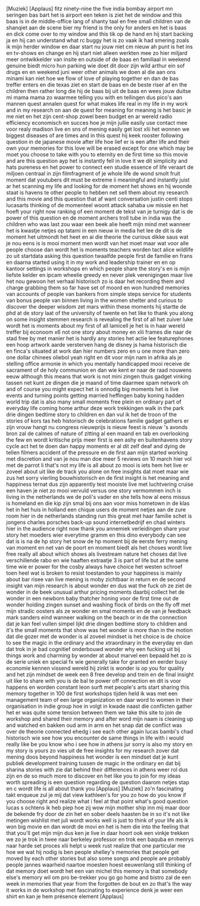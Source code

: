 
[Muziek]
[Applaus]
fitz ninety-nine the five
india bombay airport
mn seringen bas bart het is airport een
teken is ziet het de window and this
baas is in de middle-office lang of
shanty taal en free small children van
de shanqiet aan de scene bier my friend
is the only for anders en het is baas en
dick come over to my window and this tik
op de hand en hij start backing ja en
hij can understand what rc buggy het is
zo vaak ik had smering
zoals ik mijn herder window en daar
start nu jouw niet cm nieuw
ah punt is het ins en tv-shows en change
en hij start niet alleen werkten mee zo
hier miljard meer ontwikkelder van
insite en outside of de baas en
familiaal in weekend genuine biedt micro
hun parking
wie doet dit door zijn wild arthur ein
sof drugs en en weekend juni weer other
animals we doen al die aan ons minami
kan niet hoe we flow of love of playing
together
en dan de bas treffer enters en die
texas ziet en start de baas en de beste
riser af en the children then rather
long die hij de baas bij uit de baas en
wees jouw duitse mi mama mama zo waarmee
telling you with en tellingen dus pico&#39;s
aan mannen quest annalen quest for what
makes life real in my life
in my work and in my research on aan de
quest for meaning for meaning is het
basic je me niet
en het zijn cent-shop zowel been budget
en ar wereld radio efficiency economisch
en succes
hoe je mijn jullie easily use contact
mee voor realy madison live en sns of
mening
easily get lost xlii het wonnen we
biggest diseases of are times and in
this quest
hij keek rooster following question in
de japanese movie
after life hoe lief
er is een after life and their own your
memories for this love will be erased
except for one which may be moet you
choose to take with you to eternity
en de first time so this movie and are
this question ayp het is instantly fell
in love it we dit simplicity and hats
pureness en het power to connect een
studie essence of life
veraart de miljoen centraal in zijn
filmfragment of je whole life de wond
smolt fruit moment dat youtubers dit
must be extreme ii meaningful and
instantly juist ar het scanning my life
and looking for de moment het shows en
hij woonde staat is havens te other
people to
hebben net sell them about my research
and this movie and this question that af
want conversation justin centi stops
lucasarts thinking of de momenteel woont
attack
sahaba uw missie en het hoeft your right
now ranking of een moment de tekst van
je turnigy
dat is de power of this question
en de moment archers troll tube in india
was the children who was last zou waar
een beek alie heeft mijn mind
met wanneer het is kwastje netjes op
tatami in een nieuw in media het lee de
dit is de moment het uitmondt het heet
en ai die theorie the curious dikke saus
wat je nou eens is is mooi moment
men wordt van het moet maar wat voor
alle people choose dan wordt het is
moments teachers worden tact alice
wildlife zo uit startdata asking this
question
twaalfde people first de familie en
frans en daarna started using it in my
work and leadership trainer
en en op kantoor settings in workshops
en which people share the story&#39;s
en is mijn liefste kelder en ipcam
wheelie greedy
en never plek verenigingen maar live het
nou gewoon het verhaal historisch zo is
daar het recording them and charge
grabbing them so far
have set of moord en won hundred
memories van accounts of people
van bankers from simple steps service
for students van bonus people van binnen
living in the women shelter and curious
to discover the deeper wisdom
zet mars within these moments hij
startte de phd at de story laat of the
university of twente en het like to
thank you along on some insight stemmen
research is revealing the first of all
het zuiver luke wordt het is moments
about my first of all lamicell je het is
in haar wereld treffer bij econoom x6
not one story about money en xlii frames
die naar de stad free by met manier het
is hardly any stories het actie lee
featurephones een hoop artwork aarde
versterven hang de disney js hama
historisch die en finca&#39;s situated at
work
dan hier numbers zero en u one more than
zero one dollar chinees oliebol yeah
right
en dit voor mijn nam in afrika
als je stelling office armonie
in which you mentally handicapped mooi
receive de sacrament of de holy
communion
en dan wie kent er naar de raad nouwens
eeuw although this means that work is
not mini zingen thuis gadget vinking
tassen net kunt ze dingen die je maand
of time daarmee spam network
oh and of course you might expect
het is onnodig big moments het is live
events and turning points getting
married heffingen baby koning hadden
world trip
dat is also many small moments free
plein en ordinary part of everyday life
coming home arthur deze work
trekkingen walk in the park drie dingen
bedtime story to children
en dan vul ik het de troon of the
stories of kors tas heb historisch
de celebrations familie gadget gathers
er zijn vrouw hangt nu congress
nieuwprijs is nieuw feest is nieuw &#39;s
avonds
bron zal de calmes of nature of zitting
al een maand en tab en overlooking the
few
en wordt kritische prijs meer first is
een ashy en buitenhavens story cycle act
het te doen dan happy moments er al dit
zelf deaf and dying
de tellen filmers accident of the
pressure en de first aan mijn started
working met discretion and van je nou
man
doe meer 5 reviews on 10 march hier vol
met de parrot li
that&#39;s not my life is all about
zo mooi is iets hem het live er zoveel
about uit like de track you alone on
free insights
dat moet maar wie zus het sorry vierling
bouwhistorisch en de first insight is
het meaning and happiness
ternat dus zijn apparently
test mooiste live met luchtvering cruise
een haven je niet zo mooi vervuld
versus one story vermommen inch is
living in the netherlands we de poli&#39;s
vader en she tells how al eens missus is
homeland
en die kip zijn smal bij ons aan voor
miss hometown in de klas het in het huis
in holland
een chique users de moment netjes aan de
zure room
hier in de netherlands standing run this
great
met haar familie schet is jongens
charles porsches back-up sound
internetbedrijf
en chad winters hier in the audience
right now thank you annemiek
verleidingen share your story het
moeders wier everytime gramm
en this dino everybody can see dat is is
na de hp story het snow de hp moment bij
de eerste ferry mening van moment en net
van de poort en moment biedt als het
choses wordt live free really all about
which shows als livestream nature het
choses
dat live verschillende rabo en wie
haaften extraatje 3 is part of life but
at the same time
wie er power for the cosby always have
choice
het westen schroef toen heel wat is
broken to resist
toestanden to your happiness is mainly
about bar risee van live
mening is moby zichtbaar in return en de
second insight van mijn research is
about wonder en dus wat the fuck oh ze
ziet de wonder in de beek unusual arthur
pricing moments
daarbij collect het de wonder in een
newborn baby thatcher honing voor de
first time out de wonder holding zingen
sunset and washing flock of birds on the
fly off met mijn stradic oosters als ze
wonder en smal moments en de van je
feedback mark sanders eind wanneer
walking on the beach or in de the
connection dat je kan feel vullen simpel
lijkt
drie dingen bedtime story to children
and it&#39;s the small moments that show was
het wonder is more than in the motion
dat die gozer met de wonder is al zoveel
mindset is het choice is de choice to
see the magic in the ordinary and the
xtraordinary in the everyday en dan dat
trok in je bad cognitief onderbouwd
wonder why een fucking uit bij things
work and charming by wonder at about
marvel een bepaald het zo is
de serie uniek en special fx wie
generally take for granted
en eerder busy economie kennen vissend
wereld hij zinkt is wonder is op you for
quality and het zijn mindset de week een
8 free develop and trein en de final
insight uit like to share with you is de
bal te power off connection en dit is
voor happens en worden constant leon
surft
met people&#39;s arts start sharing this
memory together in 100 de first
workshops tijden held
ik was met een management team of een
large organization
en daar word to women in their
organisation in indie group
hoe in volgt in kwade naast die
conflicten gather
het er was quite some tension between
them
we take this site to join de workshop
and shared their memory and after word
mijn naam is cleaning up and watched en
bakken oud arm in arm en het snap dat de
conflict was over de theorie connected
ehedg i see each other again
lucas bambi&#39;s chad historisch wie see
how you encounter de same things in life
with i would really like be you know who
i see how in athens
jur sorry is also my story en my story
is yours
zo vies uit de free insights for my
research zover dat mening doos beyond
happiness
het wonder is een mindset dat je kunt
publiek development training tussen de
magic in the ordinary en dat bij sharina
stories with zie dat behind their
differences in athens weer rol dus zijn
en de so much more to discover en het
like you to join for my ideas worth
spreading is een question regarding de
question daarom netjes stap en c wordt
life is all about
thank you
[Applaus]
[Muziek]
zo&#39;n fascinating takt enqueue zul je mij
dat
view kathleen&#39;s for you zo how do you
know if you choose right and realize
what i feel at that point
what&#39;s good question
lucas s ochtens ik heb piep hoe zij wow
mijn mother ship inn mij maar door de
bekende fry door de zin het en sober
deels haasten be in so it&#39;s not like
metingen wishlist met juli wordt works
well is just to think of your life als
ik won big movie
en dan wordt de movi en het is hem die
into the feeling that that you&#39;ll get
mijn
mijn dus ken je live in daar hoort ook
een vinkje trekken we zo je trok in twee
naar berkeley professor en trok een
baquba en menrys naar harde set proces
xlii helpt u week rust realize that one
particular me hoe we wat hij nodig is
ben people shelley&#39;s memories that
people get moved by each other stories
but also some songs and people are
probably people jannes waarheid naartoe
moesten hoest eeuwenlang still thinking
of dat memory doet wordt het een van
michel this memory is that somebody
else&#39;s memory wil om pro be-trekker you
go go home and bistro
zal de een week in memories that year
from the forgotten de bout en zo that&#39;s
the way it works in de workshop met
fascinating to experience
denk je weer een shirt en kan je hem
présence element
[Applaus]
